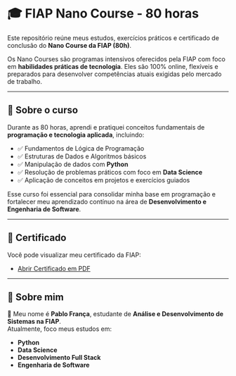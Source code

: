 # 🎓 FIAP Nano Course - 80 horas

Este repositório reúne meus estudos, exercícios práticos e certificado de conclusão do **Nano Course da FIAP (80h)**.  

Os Nano Courses são programas intensivos oferecidos pela FIAP com foco em **habilidades práticas de tecnologia**. Eles são 100% online, flexíveis e preparados para desenvolver competências atuais exigidas pelo mercado de trabalho.

---

## 📘 Sobre o curso

Durante as 80 horas, aprendi e pratiquei conceitos fundamentais de **programação e tecnologia aplicada**, incluindo:

- ✅ Fundamentos de Lógica de Programação  
- ✅ Estruturas de Dados e Algoritmos básicos  
- ✅ Manipulação de dados com **Python**  
- ✅ Resolução de problemas práticos com foco em **Data Science**  
- ✅ Aplicação de conceitos em projetos e exercícios guiados  

Esse curso foi essencial para consolidar minha base em programação e fortalecer meu aprendizado contínuo na área de **Desenvolvimento e Engenharia de Software**.

---

## 📄 Certificado

Você pode visualizar meu certificado da FIAP:  

- [Abrir Certificado em PDF](https://1drv.ms/b/c/8a0fe3903e5fa71e/EeIhAwXT8gRCgq2OiM0Pdf0BQIOv7I1ABSFgZsvZtDjJzw?e=AyV3hq)  


---


## 🚀 Sobre mim

👋 Meu nome é **Pablo França**, estudante de **Análise e Desenvolvimento de Sistemas na FIAP**.  
Atualmente, foco meus estudos em:  
- **Python**  
- **Data Science**  
- **Desenvolvimento Full Stack**  
- **Engenharia de Software**
